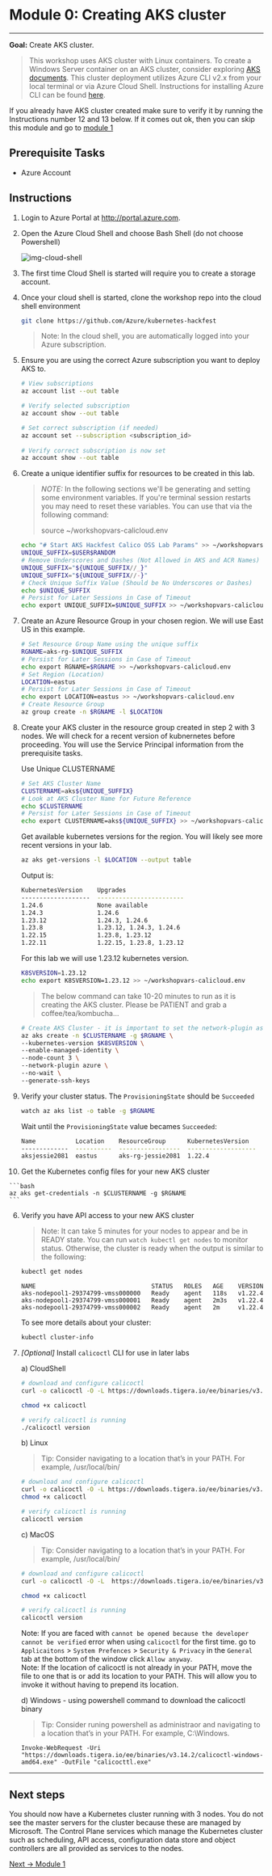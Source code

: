# Module 0: Creating AKS cluster

---

**Goal:** Create AKS cluster.

> This workshop uses AKS cluster with Linux containers. To create a Windows Server container on an AKS cluster, consider exploring [AKS documents](https://docs.microsoft.com/en-us/azure/aks/windows-container-cli). This cluster deployment utilizes Azure CLI v2.x from your local terminal or via Azure Cloud Shell. Instructions for installing Azure CLI can be found [here](https://docs.microsoft.com/en-us/cli/azure/install-azure-cli).

If you already have AKS cluster created make sure to verify it by running the Instructions number 12 and 13 below. If it comes out ok, then you can skip this module and go to [module 1](/modules/joining-aks-to-calico-cloud.md)

## Prerequisite Tasks

- Azure Account

## Instructions

1. Login to Azure Portal at http://portal.azure.com.

2. Open the Azure Cloud Shell and choose Bash Shell (do not choose Powershell)

   ![img-cloud-shell](https://user-images.githubusercontent.com/104035488/199605731-86d9f1c5-d3a6-40fb-8e95-3a9bf837c84b.png)

3. The first time Cloud Shell is started will require you to create a storage account.

4. Once your cloud shell is started, clone the workshop repo into the cloud shell environment

   ```bash
   git clone https://github.com/Azure/kubernetes-hackfest
   ```

   > Note: In the cloud shell, you are automatically logged into your Azure subscription.

5. Ensure you are using the correct Azure subscription you want to deploy AKS to.
    
	```bash
	# View subscriptions
	az account list --out table
 
    # Verify selected subscription
    az account show --out table
    ```
    
    ```bash
    # Set correct subscription (if needed)
    az account set --subscription <subscription_id>
  
    # Verify correct subscription is now set
    az account show --out table
    ```

6.  Create a unique identifier suffix for resources to be created in this lab.
    
    > *NOTE:* In the following sections we'll be generating and setting some environment variables. If you're terminal session restarts you may need to reset these variables. You can use that via the following command:
    >
    >source ~/workshopvars-calicloud.env

	```bash
    echo "# Start AKS Hackfest Calico OSS Lab Params" >> ~/workshopvars-calicloud.env
    UNIQUE_SUFFIX=$USER$RANDOM
    # Remove Underscores and Dashes (Not Allowed in AKS and ACR Names)
    UNIQUE_SUFFIX="${UNIQUE_SUFFIX//_}"
    UNIQUE_SUFFIX="${UNIQUE_SUFFIX//-}"
    # Check Unique Suffix Value (Should be No Underscores or Dashes)
    echo $UNIQUE_SUFFIX
    # Persist for Later Sessions in Case of Timeout
    echo export UNIQUE_SUFFIX=$UNIQUE_SUFFIX >> ~/workshopvars-calicloud.env
	```

7. Create an Azure Resource Group in your chosen region. We will use East US in this example.

   ```bash
   # Set Resource Group Name using the unique suffix
   RGNAME=aks-rg-$UNIQUE_SUFFIX
   # Persist for Later Sessions in Case of Timeout
   echo export RGNAME=$RGNAME >> ~/workshopvars-calicloud.env
   # Set Region (Location)
   LOCATION=eastus
   # Persist for Later Sessions in Case of Timeout
   echo export LOCATION=eastus >> ~/workshopvars-calicloud.env
   # Create Resource Group
   az group create -n $RGNAME -l $LOCATION
   ```
    
8.  Create your AKS cluster in the resource group created in step 2 with 3 nodes. We will check for a recent version of kubnernetes before proceeding. You will use the Service Principal information from the prerequisite tasks.
    
    Use Unique CLUSTERNAME
    
    ```bash
    # Set AKS Cluster Name
    CLUSTERNAME=aks${UNIQUE_SUFFIX}
    # Look at AKS Cluster Name for Future Reference
    echo $CLUSTERNAME
    # Persist for Later Sessions in Case of Timeout
    echo export CLUSTERNAME=aks${UNIQUE_SUFFIX} >> ~/workshopvars-calicloud.env
    ```
    
    Get available kubernetes versions for the region. You will likely see more recent versions in your lab.
    
    ```bash
    az aks get-versions -l $LOCATION --output table
    ```
    
    Output is:
    ```bash
    KubernetesVersion    Upgrades
    -------------------  ------------------------
    1.24.6               None available
    1.24.3               1.24.6
    1.23.12              1.24.3, 1.24.6
    1.23.8               1.23.12, 1.24.3, 1.24.6
    1.22.15              1.23.8, 1.23.12
    1.22.11              1.22.15, 1.23.8, 1.23.12
    ```
    
    For this lab we will use 1.23.12 kubernetes version.
    
    ```bash
    K8SVERSION=1.23.12
    echo export K8SVERSION=1.23.12 >> ~/workshopvars-calicloud.env
    ```
    
    > The below command can take 10-20 minutes to run as it is creating the AKS cluster. Please be PATIENT and grab a coffee/tea/kombucha...
    
    ```bash
    # Create AKS Cluster - it is important to set the network-plugin as azure in order to connec to Calico Cloud
    az aks create -n $CLUSTERNAME -g $RGNAME \
    --kubernetes-version $K8SVERSION \
    --enable-managed-identity \
    --node-count 3 \
    --network-plugin azure \
    --no-wait \
    --generate-ssh-keys
    ```
    
9.  Verify your cluster status. The `ProvisioningState` should be `Succeeded`
    
    ```bash
    watch az aks list -o table -g $RGNAME
    ```

    Wait until the `ProvisioningState` value becames `Succeeded`:
    ```bash
    Name           Location    ResourceGroup      KubernetesVersion    ProvisioningState    Fqdn
    -------------  ----------  -----------------  -------------------  -------------------  -----------------------------------------------------------------
    aksjessie2081  eastus      aks-rg-jessie2081  1.22.4               Succeeded             aksjessie2-aks-rg-jessie208-03cfb8-9713ae4f.hcp.eastus.azmk8s.io
    
    ```
    
    
10.  Get the Kubernetes config files for your new AKS cluster
    
    ```bash
    az aks get-credentials -n $CLUSTERNAME -g $RGNAME
    ```
    
6.  Verify you have API access to your new AKS cluster
    
    > Note: It can take 5 minutes for your nodes to appear and be in READY state. You can run `watch kubectl get nodes` to monitor status. Otherwise, the cluster is ready when the output is similar to the following:
    
	```bash
	kubectl get nodes
	```
	```
	NAME                                STATUS   ROLES   AGE    VERSION
	aks-nodepool1-29374799-vmss000000   Ready    agent   118s   v1.22.4
	aks-nodepool1-29374799-vmss000001   Ready    agent   2m3s   v1.22.4
	aks-nodepool1-29374799-vmss000002   Ready    agent   2m     v1.22.4
	```

	To see more details about your cluster:
	```bash
	kubectl cluster-info
	```
	
7. *[Optional]*  Install `calicoctl` CLI for use in later labs

    a) CloudShell

    ```bash
    # download and configure calicoctl
    curl -o calicoctl -O -L https://downloads.tigera.io/ee/binaries/v3.14.2/calicoctl

    chmod +x calicoctl
    
    # verify calicoctl is running 
    ./calicoctl version
    ```

    b) Linux
    >Tip: Consider navigating to a location that’s in your PATH. For example, /usr/local/bin/

    ```bash
    # download and configure calicoctl
    curl -o calicoctl -O -L https://downloads.tigera.io/ee/binaries/v3.14.2/calicoctl
    chmod +x calicoctl
    
    # verify calicoctl is running 
    calicoctl version
    ```

    c) MacOS
    >Tip: Consider navigating to a location that’s in your PATH. For example, /usr/local/bin/

    ```bash
    # download and configure calicoctl
    curl -o calicoctl -O -L  https://downloads.tigera.io/ee/binaries/v3.14.2/calicoctl-darwin-amd64

    chmod +x calicoctl
    
    # verify calicoctl is running 
    calicoctl version
    ```

    Note: If you are faced with `cannot be opened because the developer cannot be verified` error when using `calicoctl` for the first time. go to `Applicaitons` \> `System Prefences` \> `Security & Privacy` in the `General` tab at the bottom of the window click `Allow anyway`.  
    Note: If the location of calicoctl is not already in your PATH, move the file to one that is or add its location to your PATH. This will allow you to invoke it without having to prepend its location.

    d) Windows - using powershell command to download the calicoctl binary  
    >Tip: Consider runing powershell as administraor and navigating to a location that’s in your PATH. For example, C:\Windows.

    ```pwsh
    Invoke-WebRequest -Uri "https://downloads.tigera.io/ee/binaries/v3.14.2/calicoctl-windows-amd64.exe" -OutFile "calicocttl.exe"
    ```


--- 
## Next steps

You should now have a Kubernetes cluster running with 3 nodes. You do not see the master servers for the cluster because these are managed by Microsoft. The Control Plane services which manage the Kubernetes cluster such as scheduling, API access, configuration data store and object controllers are all provided as services to the nodes.
<br>    

    
[Next -> Module 1](../calicocloud/joining-aks-to-calico-cloud.md)
